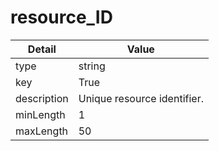 # resource_ID
| Detail | Value |
| ------ | ----- |
| type | string |
| key | True |
| description | Unique resource identifier. |
| minLength | 1 |
| maxLength | 50 |
